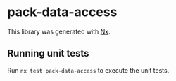 # pack-data-access

This library was generated with [Nx](https://nx.dev).

## Running unit tests

Run `nx test pack-data-access` to execute the unit tests.
